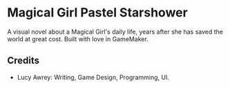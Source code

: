 # Magical Girl Pastel Starshower
A visual novel about a Magical Girl's daily life, years after she has saved the world at great cost. Built with love in GameMaker.

## Credits
- Lucy Awrey: Writing, Game Design, Programming, UI.
